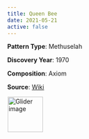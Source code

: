 ```yaml
---
title: Queen Bee
date: 2021-05-21
active: false
---
```



**Pattern Type**: 	Methuselah

**Discovery Year**: 1970

**Composition**: Axiom

**Source**: [Wiki](https://www.conwaylife.com/wiki/Queen_bee)
<!--more-->

<p>
<script type="text/javascript" src="https://www.conwaylife.com/js/lv-plugin.js"></script></p>

<div class="rle"><div class="codebox"><div style="display:none; position: relative; z-index: 1031;"><code>4bo$2bobo$bobo$o2bo$bobo$2bobo$4bo!
#C [[ THEME 6 GRID GRIDMAJOR 0 ZOOM 32.0 ]]
#C [[ COLOR ARROW Orange ARROWSIZE 3 0.1 ARROWALPHA 0.70 ]]
#C [[  ARROW -2 8 6 8 32  ]]
#C [[ COLOR ARROW Red ARROWSIZE 3 0.1 ARROWALPHA 0.70 ]]
#C [[  ARROW 6 8 6 -2 32  ]]
#C [[ COLOR ARROW Green ARROWSIZE 3 0.1 ARROWALPHA 0.70 ]]
#C [[  ARROW 6 -2 -2 -2 32  ]]
#C [[ COLOR ARROW Blue ARROWSIZE 3 0.1 ARROWALPHA 0.70 ]]
#C [[  ARROW -2 -2 -2 8 32  ]]
#C [[ COLOR LABEL Green LABELSIZE 40  LABELALPHA 0.70 ]]
#C [[ LABEL 2 -3 32 "Queen Bee" ]]
</code></div></div><canvas width="760" height="560" style="margin-left:1px; position: relative; z-index: 1031;"><noscript> <a href="https://www.conwaylife.com/wiki/File:Glider.png" class="image" title="Glider image"><img alt="Glider image" src="https://www.conwaylife.com/w/images/7/79/Glider.png" decoding="async" width="81" height="81" /></a> </noscript></canvas></div>
